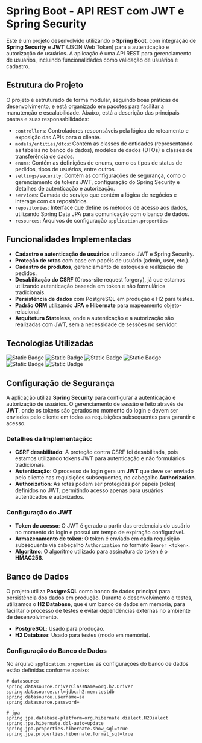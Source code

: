 # Spring Boot - API REST com JWT e Spring Security

Este é um projeto  desenvolvido utilizando o **Spring Boot**, com integração de **Spring Security** e **JWT** (JSON Web Token) para a autenticação e autorização de usuários. A aplicação é uma API REST para gerenciamento de usuarios, incluindo funcionalidades como validação de usuários e cadastro.

## Estrutura do Projeto

O projeto é estruturado de forma modular, seguindo boas práticas de desenvolvimento, e está organizado em pacotes para facilitar a manutenção e escalabilidade. Abaixo, está a descrição das principais pastas e suas responsabilidades:

- `controllers`: Controladores responsáveis pela lógica de roteamento e exposição das APIs para o cliente.
- `models/entities/dtos`: Contém as classes de entidades (representando as tabelas no banco de dados), modelos de dados (DTOs) e classes de transferência de dados.
- `enums`: Contém as definições de enums, como os tipos de status de pedidos, tipos de usuários, entre outros.
- `settings/security`: Contém as configurações de segurança, como o gerenciamento de tokens JWT, configuração do Spring Security e detalhes de autenticação e autorização.
- `services`: Camada de serviço que contém a lógica de negócios e interage com os repositórios.
- `repositories`: Interface que define os métodos de acesso aos dados, utilizando Spring Data JPA para comunicação com o banco de dados.
- `resources`: Arquivos de configuração `application.properties` 

## Funcionalidades Implementadas

- **Cadastro e autenticação de usuários** utilizando JWT e Spring Security.
- **Proteção de rotas** com base em papéis de usuário (admin, user, etc.).
- **Cadastro de produtos**, gerenciamento de estoques e realização de pedidos.
- **Desabilitação do CSRF** (Cross-site request forgery), já que estamos utilizando autenticação baseada em token e não formulários tradicionais.
- **Persistência de dados** com PostgreSQL em produção e H2 para testes.
- **Padrão ORM** utilizando **JPA** e **Hibernate** para mapeamento objeto-relacional.
- **Arquitetura Stateless**, onde a autenticação e a autorização são realizadas com JWT, sem a necessidade de sessões no servidor.

## Tecnologias Utilizadas

![Static Badge](https://img.shields.io/badge/Spring-white?logo=spring&color=%23232F3E)
![Static Badge](https://img.shields.io/badge/Spring_Security-white?logo=springsecurity&color=%23232F3E)
![Static Badge](https://img.shields.io/badge/JWT-white?logo=jsonwebtokens&color=%23232F3E)
![Static Badge](https://img.shields.io/badge/-Maven-232F3E?style=flat&logo=apachemaven&logoColor=C71A36)
![Static Badge](https://img.shields.io/badge/Hibernate-white?logo=hibernate&color=%23232F3E)
![Static Badge](https://img.shields.io/badge/-PostgreSQL-232F3E?style=flat&logo=postgresql)


## Configuração de Segurança

A aplicação utiliza **Spring Security** para configurar a autenticação e autorização de usuários. O gerenciamento de sessão é feito através de **JWT**, onde os tokens são gerados no momento do login e devem ser enviados pelo cliente em todas as requisições subsequentes para garantir o acesso.

### Detalhes da Implementação:

- **CSRF desabilitado**: A proteção contra CSRF foi desabilitada, pois estamos utilizando tokens JWT para autenticação e não formulários tradicionais.
- **Autenticação**: O processo de login gera um **JWT** que deve ser enviado pelo cliente nas requisições subsequentes, no cabeçalho **Authorization**.
- **Authorization**: As rotas podem ser protegidas por papéis (roles) definidos no JWT, permitindo acesso apenas para usuários autenticados e autorizados.

### Configuração do JWT

- **Token de acesso**: O JWT é gerado a partir das credenciais do usuário no momento do login e possui um tempo de expiração configurável.
- **Armazenamento de token**: O token é enviado em cada requisição subsequente via cabeçalho `Authorization` no formato `Bearer <token>`.
- **Algoritmo**: O algoritmo utilizado para assinatura do token é o **HMAC256**.

## Banco de Dados

O projeto utiliza **PostgreSQL** como banco de dados principal para persistência dos dados em produção. Durante o desenvolvimento e testes, utilizamos o **H2 Database**, que é um banco de dados em memória, para facilitar o processo de testes e evitar dependências externas no ambiente de desenvolvimento.

- **PostgreSQL**: Usado para produção.
- **H2 Database**: Usado para testes (modo em memória).

### Configuração do Banco de Dados

No arquivo `application.properties` as configurações do banco de dados estão definidas conforme abaixo:

```properties
# datasource
spring.datasource.driverClassName=org.h2.Driver
spring.datasource.url=jdbc:h2:mem:testdb
spring.datasource.username=sa
spring.datasource.password=

# jpa
spring.jpa.database-platform=org.hibernate.dialect.H2Dialect
spring.jpa.hibernate.ddl-auto=update
spring.jpa.properties.hibernate.show_sql=true
spring.jpa.properties.hibernate.format_sql=true

